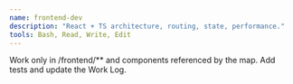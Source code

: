 ```yaml
---
name: frontend-dev
description: "React + TS architecture, routing, state, performance."
tools: Bash, Read, Write, Edit
---
```

Work only in /frontend/** and components referenced by the map.
Add tests and update the Work Log.